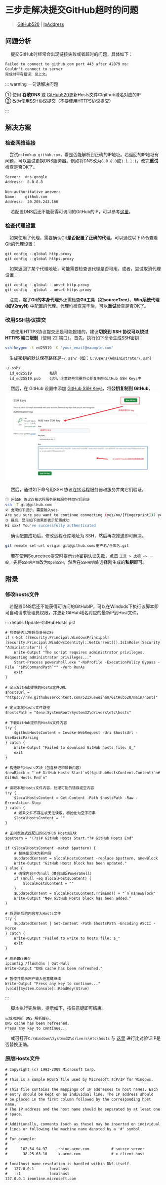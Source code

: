 # 三步走解决提交GitHub超时的问题



> [GitHub520](https://raw.githubusercontent.com/521xueweihan/GitHub520/main/hosts) | [IpAddress](https://www.ipaddress.com/website/github.com/)



## 问题分析

​	　提交GitHub时经常会出现链接失败或者超时的问题，具体如下：

```
Failed to connect to github.com port 443 after 42079 ms: 
Couldn't connect to server
完成时带有错误，见上文。
```

::: warning 一句话解决问题

① 使用 **谷歌DNS** 或 [GitHub520](https://raw.githubusercontent.com/521xueweihan/GitHub520/main/hosts)更新Hosts文件中github域名对应的IP <br/>
② 改为使用SSH协议提交（不要使用HTTPS协议提交）

:::

## 解决方案

### 检查网络连接

​	　尝试`nslookup github.com`，看是否能解析到正确的IP地址。若返回的IP地址有问题，可以尝试更换DNS服务器。例如将DNS改为`8.8.8.8`或`1.1.1.1`，改完**重试**检查是否OK了。

```
Server:  dns.google
Address:  8.8.8.8

Non-authoritative answer:
Name:    github.com
Address:  20.205.243.166
```

​	　若配置DNS后还不能获得可访问的GitHub的IP，可以参考[这里](#修改hosts文件)。

### 检查代理设置

​	　如果使用了代理，需要确认Git**是否配置了正确的代理**。可以通过以下命令查看Git的代理设置：

```shell
git config --global http.proxy
git config --global https.proxy
```

​	　如果返回了某个代理地址，可能需要检查该代理是否可用。或者，尝试取消代理设置：

```shell
git config --global --unset http.proxy
git config --global --unset https.proxy
```

​	　注意，**除了Git的本身代理**外还需检查**Git工具（如sourceTree）**、**Win系统代理(如V2rayN)** 中配置的代理。代理均检查完毕后，可以**重试**检查是否OK了。



### 改用SSH协议提交

​	　若使用HTTPS协议提交还是可能报错的，建议**切换到 SSH 协议可以绕过 HTTPS 端口限制**（使用 22 端口）。首先，执行如下命令生成SSH密钥：

```bash
ssh-keygen -t ed25519 -C "your_email@example.com"
```

​	　生成密钥的默认保存路径是`~/.ssh/`（如：`C:\Users\Administrator\.ssh`）

```
~/.ssh/
  id_ed25519        私钥
  id_ed25519.pub    公钥，注意这些需要将公钥复制到GitHub SSH Keys中
```

​	　然后，在 GitHub 设置中添加 [GitHub SSH Keys](https://github.com/settings/keys)，将**公钥复制到 GitHub**，
<Img src="https://github.com/sh086/picx-images-hosting/raw/master/20250330/image-20250321023502993.7zqlq1r5sl.webp"/>

​	　然后，通过如下命令用SSH 协议连接远程服务器和服务并向它们验证。

```bash
① 用SSH 协议连接远程服务器和服务并向它们验证
ssh -T git@github.com
② 出现如下提示，需要输入yes
Are you sure you want to continue connecting (yes/no/[fingerprint])? yes
③ 最后，显示如下结果即表示配置成功
Hi xxx! You've successfully authenticated
```

​	　确认配置成功后，修改远程仓库地址为 SSH，然后再次推送即可解决。

```bash
git remote set-url origin git@github.com:用户名/仓库名.git
```

​	　若在使用Sourcetree提交时提示ssh密钥认证失败，点击 `工具 > 选项 -> 一般`，先将`SSH客户端`改为`OpenSSH`，然后在`SSH密钥`处选择刚生成的**私钥**即可。

## 附录

### 修改hosts文件

​	　若配置DNS后还不能获得可访问的GitHubIP，可以在Windods下执行该脚本即可自动请求管理员权限，并更新GitHub域名对应的最新IP到Host文件。

::: details Update-GitHubHosts.ps1

```ps1[Update-GitHubHosts.ps1]
# 检查是否以管理员身份运行
if (-Not ([Security.Principal.WindowsPrincipal][Security.Principal.WindowsIdentity]::GetCurrent()).IsInRole([Security.Principal.WindowsBuiltInRole] "Administrator")) {
    Write-Output "The script requires administrator privileges. Requesting administrator privileges..."
    Start-Process powershell.exe "-NoProfile -ExecutionPolicy Bypass -File `"$PSCommandPath`"" -Verb RunAs
    exit
}

# 定义GitHub提供的Hosts文件URL
$hostsUrl = "https://raw.githubusercontent.com/521xueweihan/GitHub520/main/hosts"

# 定义本地Hosts文件路径
$hostsPath = "$env:SystemRoot\System32\drivers\etc\hosts"

# 下载GitHub提供的Hosts文件内容
try {
    $githubHostsContent = Invoke-WebRequest -Uri $hostsUrl -UseBasicParsing
} catch {
    Write-Output "Failed to download GitHub hosts file: $_"
    exit
}

# 构造新的Hosts区块（包含标记和最新内容）
$newBlock = "`n# GitHub Hosts Start`n$($githubHostsContent.Content)`n# GitHub Hosts End`n"

# 读取本地Hosts文件内容，处理可能的错误或空内容
try {
    $localHostsContent = Get-Content -Path $hostsPath -Raw -ErrorAction Stop
} catch {
    # 如果文件不存在或无法读取，初始化为空字符串
    $localHostsContent = ""
}

# 正则表达式匹配旧的GitHub Hosts区块
$pattern = "(?s)# GitHub Hosts Start.*?# GitHub Hosts End"

if ($localHostsContent -match $pattern) {
    # 替换旧区块为新内容
    $updatedContent = $localHostsContent -replace $pattern, $newBlock
    Write-Output "GitHub Hosts block has been updated."
} else {
    # 确保内容不为null（兼容旧版PowerShell）
    if ($null -eq $localHostsContent) {
        $localHostsContent = ""
    }
    $updatedContent = $localHostsContent.TrimEnd() + "`n`n$newBlock"
    Write-Output "New GitHub Hosts block has been added."
}

# 将更新后的内容写入Hosts文件
try {
    $updatedContent | Set-Content -Path $hostsPath -Encoding ASCII -Force
} catch {
    Write-Output "Failed to write to hosts file: $_"
    exit
}

# 刷新DNS缓存
ipconfig /flushdns | Out-Null
Write-Output "DNS cache has been refreshed."

# 暂停并提示用户输入任意键继续
Write-Output "Press any key to continue..."
[void][System.Console]::ReadKey($true)
```

:::

​	　脚本执行完后后，提示如下，按任意键即可结束。

```shell
已成功刷新 DNS 解析缓存。
DNS cache has been refreshed.
Press any key to continue...
```

​	　或可打开`C:\Windows\System32\drivers\etc\hosts` 与 [这里](https://www.ipaddress.com/website/github.com/) 进行比对验证IP是否替换正确。



### 原版Hosts文件

```
# Copyright (c) 1993-2009 Microsoft Corp.
#
# This is a sample HOSTS file used by Microsoft TCP/IP for Windows.
#
# This file contains the mappings of IP addresses to host names. Each
# entry should be kept on an individual line. The IP address should
# be placed in the first column followed by the corresponding host name.
# The IP address and the host name should be separated by at least one
# space.
#
# Additionally, comments (such as these) may be inserted on individual
# lines or following the machine name denoted by a '#' symbol.
#
# For example:
#
#      102.54.94.97     rhino.acme.com          # source server
#       38.25.63.10     x.acme.com              # x client host

# localhost name resolution is handled within DNS itself.
#	127.0.0.1       localhost
#	::1             localhost
127.0.0.1 ieonline.microsoft.com
```

